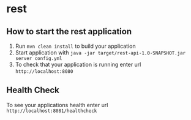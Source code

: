 # rest

How to start the rest application
---

1. Run `mvn clean install` to build your application
1. Start application with `java -jar target/rest-api-1.0-SNAPSHOT.jar server config.yml`
1. To check that your application is running enter url `http://localhost:8080`

Health Check
---

To see your applications health enter url `http://localhost:8081/healthcheck`
